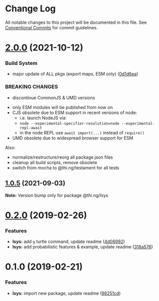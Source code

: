 # Change Log

All notable changes to this project will be documented in this file.
See [Conventional Commits](https://conventionalcommits.org) for commit guidelines.

# [2.0.0](https://github.com/thi-ng/umbrella/compare/@thi.ng/lsys@1.0.5...@thi.ng/lsys@2.0.0) (2021-10-12)


### Build System

* major update of ALL pkgs (export maps, ESM only) ([0d1d6ea](https://github.com/thi-ng/umbrella/commit/0d1d6ea9fab2a645d6c5f2bf2591459b939c09b6))


### BREAKING CHANGES

* discontinue CommonJS & UMD versions

- only ESM modules will be published from now on
- CJS obsolete due to ESM support in recent versions of node:
  - i.e. launch NodeJS via:
  - `node --experimental-specifier-resolution=node --experimental-repl-await`
  - in the node REPL use `await import(...)` instead of `require()`
- UMD obsolete due to widespread browser support for ESM

Also:
- normalize/restructure/reorg all package.json files
- cleanup all build scripts, remove obsolete
- switch from mocha to @thi.ng/testament for all tests






##  [1.0.5](https://github.com/thi-ng/umbrella/compare/@thi.ng/lsys@1.0.4...@thi.ng/lsys@1.0.5) (2021-09-03) 

**Note:** Version bump only for package @thi.ng/lsys 

#  [0.2.0](https://github.com/thi-ng/umbrella/compare/@thi.ng/lsys@0.1.0...@thi.ng/lsys@0.2.0) (2019-02-26) 

###  Features 

- **lsys:** add `g` turtle command, update readme ([4d06992](https://github.com/thi-ng/umbrella/commit/4d06992)) 
- **lsys:** add probabilistic features & example, update readme ([318a576](https://github.com/thi-ng/umbrella/commit/318a576)) 

#  0.1.0 (2019-02-21) 

###  Features 

- **lsys:** import new package, update readme ([98251cd](https://github.com/thi-ng/umbrella/commit/98251cd))
